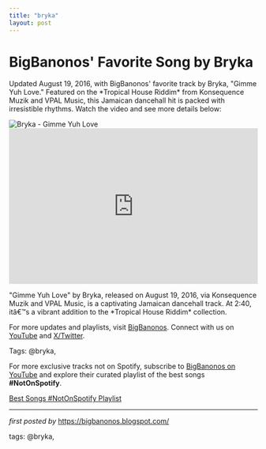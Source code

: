 ```yaml
---
title: "bryka"
layout: post
---
```

<!-- Post Title -->
<h1 >BigBanonos' Favorite Song by Bryka</h1> <!-- Introductory Text -->
<p >Updated August 19, 2016, with BigBanonos' favorite track by Bryka, "Gimme Yuh Love." Featured on the *Tropical House Riddim* from Konsequence Muzik and VPAL Music, this Jamaican dancehall hit is packed with irresistible rhythms. Watch the video and see more details below:</p> <!-- Featured Image -->
<div > <img src="https://i.scdn.co/image/ab6761610000e5eb0239e7885413d88a895bf162" alt="Bryka - Gimme Yuh Love" />
</div> <!-- YouTube Video Embed -->
<div > <iframe width="100%" height="315" src="https://www.youtube.com/embed/JDlVSdZO4nw" title="Bryka - Gimme Yuh Love [Tropical House Riddim] July 2016" frameborder="0" allow="accelerometer; autoplay; clipboard-write; encrypted-media; gyroscope; picture-in-picture; web-share" referrerpolicy="strict-origin-when-cross-origin" allowfullscreen></iframe>
</div> <!-- Song Information -->
<div > <p>"Gimme Yuh Love" by Bryka, released on August 19, 2016, via Konsequence Muzik and VPAL Music, is a captivating Jamaican dancehall track. At 2:40, itâ€™s a vibrant addition to the *Tropical House Riddim* collection.</p>
</div> <!-- Footer Links -->
<div > <p>For more updates and playlists, visit <a href="https://bigbanonos.blogspot.com/" target="_blank">BigBanonos</a>. Connect with us on <a href="https://www.youtube.com/@BigBanonos" target="_blank">YouTube</a> and <a href="https://x.com/bigbanonos" target="_blank">X/Twitter</a>.</p>
</div> <!-- Tags -->
<p >Tags: @bryka,</p>


<!--Subscribe and Playlist Links-->
<div>
    <p>For more exclusive tracks not on Spotify, subscribe to <a href="https://www.youtube.com/@BigBanonos" target="_blank">BigBanonos on YouTube</a> and explore their curated playlist of the best songs <strong>#NotOnSpotify</strong>.</p>
    <p><a href="https://www.youtube.com/playlist?list=PLtuNtuTatqI0kFahUCbtbfenC_ET5O_tr" target="_blank">Best Songs #NotOnSpotify Playlist<br /></a></p></div>

<hr />

<p><em>first posted by</em> <a href="https://bigbanonos.blogspot.com/" rel="noopener" target="_new">https://bigbanonos.blogspot.com/</a></p>

<p>tags: @bryka,</p>

